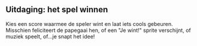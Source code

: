 ## Uitdaging: het spel winnen

Kies een score waarmee de speler wint en laat iets cools gebeuren. Misschien feliciteert de papegaai hen, of een "Je wint!" sprite verschijnt, of muziek speelt, of...je snapt het idee!
